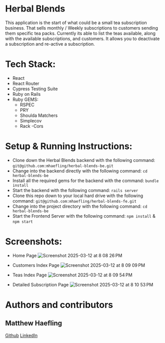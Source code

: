 # Herbal Blends
This application is the start of what could be a small tea subscription business. 
That sells monthly / Weekly subscriptions to customers sending them specific tea packs.
Currently its able to list the teas available, along with the available subscriptions, and customers.
It allows you to deactivate a subscription and re-active a subscription.

# Tech Stack:
- React
- React Router
- Cypress Testing Suite
- Ruby on Rails
- Ruby GEMS:
	- RSPEC
	- PRY
	- Shoulda Matchers
	- Simplecov
	- Rack -Cors

# Setup & Running Instructions:
- Clone down the Herbal Blends backend with the following command:
`git@github.com:mhaefling/herbal-blends-be.git`
- Change into the backend directly with the following command:
`cd herbal-blends-be`
- Install all the required gems for the backend with the command:
`bundle install`
- Start the backend with the following command:
`rails server`
- Clone this repo down to your local hard drive with the following command:
`git@github.com:mhaefling/herbal-blends-fe.git`
- Change into the project directory with the following command:
`cd herbal-blends-be`
- Start the Frontend Server with the following command:
`npm install` & `npm start`

# Screenshots:

- Home Page
![Screenshot 2025-03-12 at 8 08 26 PM](https://github.com/user-attachments/assets/9be14d48-874d-44bb-bca2-136abed3dccf)

- Customers Index Page
![Screenshot 2025-03-12 at 8 09 09 PM](https://github.com/user-attachments/assets/e7067823-2122-4b10-9d32-972e7160a178)

- Teas Index Page
![Screenshot 2025-03-12 at 8 09 54 PM](https://github.com/user-attachments/assets/f3fee7f6-8d81-4095-9792-e1df78b1617e)

- Detailed Subscription Page
![Screenshot 2025-03-12 at 8 10 53 PM](https://github.com/user-attachments/assets/a82758a0-4cbb-4d84-9cb4-0deeaa02f362)




# Authors and contributors

## Matthew Haefling
[Github](https://github.com/mhaefling)
[LinkedIn](https://www.linkedin.com/in/matthew-haefling/)
